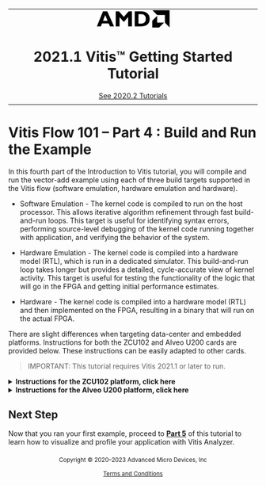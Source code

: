 <table class="sphinxhide" width="100%">
 <tr>
   <td align="center"><img src="https://raw.githubusercontent.com/Xilinx/Image-Collateral/main/xilinx-logo.png" width="30%"/><h1>2021.1 Vitis™ Getting Started Tutorial</h1>
   <a href="https://github.com/Xilinx/Vitis-Tutorials/tree/2020.2">See 2020.2 Tutorials</a>
   </td>
 </tr>
 <tr>
 <td>
 </td>
 </tr>
</table>

# Vitis Flow 101 – Part 4 : Build and Run the Example

 In this fourth part of the Introduction to Vitis tutorial, you will compile and run the vector-add example using each of three build targets supported in the Vitis flow (software emulation, hardware emulation and hardware).

* Software Emulation - The kernel code is compiled to run on the host processor. This allows iterative algorithm refinement through fast build-and-run loops. This target is useful for identifying syntax errors, performing source-level debugging of the kernel code running together with application, and verifying the behavior of the system.

* Hardware Emulation - The kernel code is compiled into a hardware model (RTL), which is run in a dedicated simulator. This build-and-run loop takes longer but provides a detailed, cycle-accurate view of kernel activity. This target is useful for testing the functionality of the logic that will go in the FPGA and getting initial performance estimates.

* Hardware - The kernel code is compiled into a hardware model (RTL) and then implemented on the FPGA, resulting in a binary that will run on the actual FPGA.


There are slight differences when targeting data-center and embedded platforms. Instructions for both the ZCU102 and Alveo U200 cards are provided below. These instructions can be easily adapted to other cards. 

> IMPORTANT: This tutorial requires Vitis 2021.1 or later to run.

<details>
<summary><b>Instructions for the ZCU102 platform, click here</b></summary>


## Building and Running on an Embedded Platform (ZCU102)

### Setting up the environment

*NOTE: The instructions provided below assume that you are running in a bash shell.*

* To configure the environment to run Vitis, source the following scripts:


```bash
source <VITIS_install_path>/settings64.sh
source <XRT_install_path>/setup.sh
unset LD_LIBRARY_PATH
```

* Then make sure the following environment variables are correctly set to point to the your ZCU102 platform, rootfs and sysroot directories respectively.

```bash
export PLATFORM_REPO_PATHS=<path to the ZCU102 platform install dir>
export ROOTFS=<path to the ZYNQMP common image directory, containing rootfs>
```

To properly source the cross-compilation SDK, run the `environment-setup-aarch64-xilinx-linux` script in the directory
where you extracted the SDK source.

```bash
source <path to the SDK>/environment-setup-aarch64-xilinx-linux
```

*NOTE: The ZYNQMP common image file can be downloaded from the [Vitis Embedded Platforms](https://www.xilinx.com/support/download/index.html/content/xilinx/en/downloadNav/embedded-platforms.html) page, and contains the Sysroot, Rootfs, and boot Image for Xilinx Zynq MPSoC devices.*


### Targeting Software Emulation

* To build for software emulation, enter the following commands:


```bash
cd <Path to the cloned repo>/Getting_Started/Vitis/example/zcu102/sw_emu

$(CXX) -Wall -g -std=c++11 ../../src/host.cpp -o app.exe -I/usr/include/xrt -lOpenCL -lpthread -lrt -lstdc++
v++ -c -t sw_emu --config ../../src/zcu102.cfg -k vadd -I../../src ../../src/vadd.cpp -o vadd.xo 
v++ -l -t sw_emu --config ../../src/zcu102.cfg ./vadd.xo -o vadd.xclbin
v++ -p -t sw_emu --config ../../src/zcu102.cfg ./vadd.xclbin --package.out_dir package --package.rootfs ${ROOTFS}/rootfs.ext4 --package.sd_file ${ROOTFS}/Image --package.sd_file xrt.ini --package.sd_file app.exe --package.sd_file vadd.xclbin --package.sd_file run_app.sh
```


Here is a brief explanation of each of these five commands:
1. `$(CXX)` compiles the host application using the ARM cross-compiler. This variable contains the full compiler executable plus flags relevant to cross-compilation, and is set when you source the SDK environment setup script.
2. `v++ -c` compiles the source code for the vector-add accelerator into a compiled kernel object (.xo file). 
3. `v++ -l` links the compiled kernel with the target platform and generates the FPGA binary (.xclbin file). 
4. `v++ -p` packages the host executable, the rootfs, the FPGA binary and a few other files and generates a bootable image.

The -t option of the v++ tool specifies the build target. Here it is set to sw_emu as we are building for software emulation.

Notice also the --config option which is used to specify the name of a configuration file containing additional options. Here we are using this configuration file to specify, amongst others, the name of the targeted platform:

```
platform=xilinx_zcu102_base_202110_1
save-temps=1
debug=1

# Enable profiling of data ports
[profile]
data=all:all:all
```

* Building for software emulation is quick and shouldn’t take more than a minute or two. After the build process completes, you can launch the software emulation run by using the launch script generated during the packaging step (v++ -p):


```bash
./package/launch_sw_emu.sh 
```

* This command with launch software emulation, start the Xilinx Quick Emulation (QEMU) and initiate the boot sequence. Once Linux has finished booting, enter the following commands to run the example program:

```bash
cd /media/sd-mmcblk0p1
export XILINX_XRT=/usr
export XCL_EMULATION_MODE=sw_emu
./app.exe vadd.xclbin
```

* You should see the following messages, indicating that the run completed successfully:

```bash
INFO: Found Xilinx Platform
INFO: Loading 'vadd.xclbin'
TEST PASSED
```

* Press Ctrl+a x to exit QEMU and return to your bash shell.




### Targeting Hardware Emulation

* To build for hardware emulation, enter the following commands:

```bash
cd ../hw_emu

$(CXX) -Wall -g -std=c++11 ../../src/host.cpp -o app.exe -I/usr/include/xrt -lOpenCL -lpthread -lrt -lstdc++
v++ -c -t hw_emu --config ../../src/zcu102.cfg -k vadd -I../../src ../../src/vadd.cpp -o vadd.xo 
v++ -l -t hw_emu --config ../../src/zcu102.cfg ./vadd.xo -o vadd.xclbin
v++ -p -t hw_emu --config ../../src/zcu102.cfg ./vadd.xclbin --package.out_dir package --package.rootfs ${ROOTFS}/rootfs.ext4 --package.sd_file ${ROOTFS}/Image --package.sd_file xrt.ini --package.sd_file app.exe --package.sd_file vadd.xclbin --package.sd_file run_app.sh
```

* The only difference with the previous step is the v++ target (-t) option which is changed from sw_emu to hw_emu. All other options remain identical.

* Building for hardware emulation takes about 5 minutes. After the build process completes, you can launch the hardware emulation run by using the launch script generated during the packaging step.

```bash
./package/launch_hw_emu.sh 
```

* Once Linux has finished booting, enter the following commands on the QEMU command line to run the example program:

```bash
cd /media/sd-mmcblk0p1
export XILINX_XRT=/usr
export XCL_EMULATION_MODE=hw_emu
./app.exe vadd.xclbin
```

* You should see messages that say TEST PASSED indicating that the run completed successfully

* Press Ctrl+a x to exit QEMU and return to your bash shell.

 

### Targeting Hardware

* To build for hardware, enter the following commands:

```bash
cd ../hw

$(CXX) -Wall -g -std=c++11 ../../src/host.cpp -o app.exe -I/usr/include/xrt -llOpenCL -lpthread -lrt -lstdc++
v++ -c -t hw --config ../../src/zcu102.cfg -k vadd -I../../src ../../src/vadd.cpp -o vadd.xo 
v++ -l -t hw --config ../../src/zcu102.cfg ./vadd.xo -o vadd.xclbin
v++ -p -t hw --config ../../src/zcu102.cfg ./vadd.xclbin --package.out_dir package --package.rootfs ${ROOTFS}/rootfs.ext4 --package.sd_file ${ROOTFS}/Image --package.sd_file xrt.ini --package.sd_file app.exe --package.sd_file vadd.xclbin --package.sd_file run_app.sh
```

* To target Hardware the v++ -t option is set to hw. All other options remain identical.
* Building for hardware takes about 30 minutes, but the exact duration will depend on the machine you are building on and its load.
* After the build process completes, copy the sd_card directory to an SD card and plug it into the platform and boot until you see the Linux prompt. At that point, enter the following commands to execute the accelerated application:

```bash
cd /media/sd-mmcblk0p1
export XILINX_XRT=/usr
./app.exe vadd.xclbin
```

* You will see the same TEST PASSED message indicating that the run completed successfully.
* Congratulations, you just completed your first run of a Vitis accelerated application on the ZCU102 card! 

</details>



<details>
<summary><b>Instructions for the Alveo U200 platform, click here</b></summary>



## Building and Running on a Data-Center Platform (U200)

### Setting up the environment

*NOTE: The instructions provided below assume that you are running in a bash shell.*

* To configure the environment to run Vitis, source the following scripts:

```bash
source <VITIS_install_path>/settings64.sh
source <XRT_install_path>/setup.sh
```

* Then make sure the following environment variable is correctly set to point to the your U200 platform installation directory.

```bash
export PLATFORM_REPO_PATHS=<path to the U200 platform install dir>
```

### Targeting Software Emulation

* To build for software emulation, enter the following commands:


```bash
cd <Path to the cloned repo>/Getting_Started/Vitis/example/u200/sw_emu

g++ -Wall -g -std=c++11 ../../src/host.cpp -o app.exe -I${XILINX_XRT}/include/ -L${XILINX_XRT}/lib/ -lOpenCL -lpthread -lrt -lstdc++
emconfigutil --platform xilinx_u200_gen3x16_xdma_1_202110_1 --nd 1
v++ -c -t sw_emu --config ../../src/u200.cfg -k vadd -I../../src ../../src/vadd.cpp -o vadd.xo 
v++ -l -t sw_emu --config ../../src/u200.cfg ./vadd.xo -o vadd.xclbin
```


Here is a brief explanation of each of these four commands:
1. `g++` compiles the host application using the standard GNU C compiler.
2. `emconfigutil` generates an emulation configuration file which defines the device type and quantity of devices to emulate for the specified platform. 
3. `v++ -c` compiles the source code for the vector-add accelerator into a compiled kernel object (.xo file). 
4. `v++ -l` links the compiled kernel with the target platform and generates the FPGA binary (.xclbin file). 

The -t option of the v++ tool specifies the build target. Here it is set to sw_emu as we are building for software emulation.

Notice also the --config option which is used to specify the name of a configuration file containing additional options. Here we are using this configuration file to specify, amongst others, the name of the targeted platform and the mapping of kernel arguments to DDR banks.

```
platform=xilinx_u200_gen3x16_xdma_1_202110_1
debug=1
save-temps=1

[connectivity]
nk=vadd:1:vadd_1
sp=vadd_1.in1:DDR[1]
sp=vadd_1.in2:DDR[2]
sp=vadd_1.out:DDR[1]

[profile]
data=all:all:all
```

* Building for software emulation is quick and shouldn’t take more than a minute or two. After the build process completes, you can launch the software emulation run as follows:

```bash
export XCL_EMULATION_MODE=sw_emu
./app.exe
```

* You should see the following messages, indicating that the run completed successfully:

```bash
INFO: Found Xilinx Platform
INFO: Loading 'vadd.xclbin'
TEST PASSED
```

 

### Targeting Hardware Emulation

* To build for hardware emulation, enter the following commands:

```bash
cd ../hw_emu

g++ -Wall -g -std=c++11 ../../src/host.cpp -o app.exe -I${XILINX_XRT}/include/ -L${XILINX_XRT}/lib/ -lOpenCL -lpthread -lrt -lstdc++
emconfigutil --platform xilinx_u200_gen3x16_xdma_1_202110_1 --nd 1
v++ -c -t hw_emu --config ../../src/u200.cfg -k vadd -I../../src ../../src/vadd.cpp -o vadd.xo 
v++ -l -t hw_emu --config ../../src/u200.cfg ./vadd.xo -o vadd.xclbin
```


* The only difference with the previous step is the v++ target (-t) option which is changed from sw_emu to hw_emu. All other options remain identical.

* Building for hardware emulation takes about 5 or 6 minutes. After the build process completes, you can launch the hardware emulation run as follows.

```bash
export XCL_EMULATION_MODE=hw_emu
./app.exe
```

* When the run completes, you should see the TEST PASSED message indicating that the run completed successfully

 

### Targeting Hardware

* To build for the hardware, enter the following commands:

```bash
cd ../hw

g++ -Wall -g -std=c++11 ../../src/host.cpp -o app.exe -I${XILINX_XRT}/include/ -L${XILINX_XRT}/lib/ -lOpenCL -lpthread -lrt -lstdc++
v++ -c -t hw --config ../../src/u200.cfg -k vadd -I../../src ../../src/vadd.cpp -o vadd.xo 
v++ -l -t hw --config ../../src/u200.cfg ./vadd.xo -o vadd.xclbin
```

* To target Hardware, the v++ -t option is set to hw and the emconfigutil step is skipped as it only applies to emulation. All other options remain identical.
* Building for hardware may take between 1.5 and 2 hours depending on the machine you are building on and its load.
* After the build completes you can run the application accelerated with the U200 card:

```bash
./app.exe
```

*NOTE: Make sure to run the program on the server where the Alveo card is installed. If you built the application on a different machine, you will need to source the /opt/xilinx/xrt/setup.sh script after connecting to the desired server and before running the above command.*

* You should see the same TEST PASSED message indicating that the run completed successfully.
* Congratulations, you just completed your first run of a Vitis accelerated application on the Alveo U200 card! 


</details>

 

## Next Step

Now that you ran your first example, proceed to [**Part 5**](./Part5.md) of this tutorial to learn how to visualize and profile your application with Vitis Analyzer.


<p class="sphinxhide" align="center"><sub>Copyright © 2020–2023 Advanced Micro Devices, Inc</sub></p>

<p class="sphinxhide" align="center"><sup><a href="https://www.amd.com/en/corporate/copyright">Terms and Conditions</a></sup></p>

